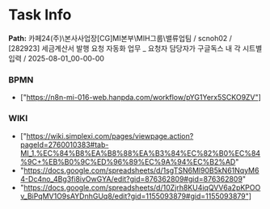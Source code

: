 # Task Info

**Path:** 카페24(주)\본사사업장\[CG]MI본부\MIH그룹\밸류업팀 / scnoh02 / [282923] 세금계산서 발행 요청 자동화 업무 _ 요청자 담당자가 구글독스 내 각 시트별 입력 / 2025-08-01_00-00-00

### BPMN
- ["https://n8n-mi-016-web.hanpda.com/workflow/pYG1Yerx5SCKO9ZV"]

### WIKI
- ["https://wiki.simplexi.com/pages/viewpage.action?pageId=2760010383#tab-MI_1.%EC%84%B8%EA%B8%88%EA%B3%84%EC%82%B0%EC%84%9C+%EB%B0%9C%ED%96%89%EC%9A%94%EC%B2%AD"
- "https://docs.google.com/spreadsheets/d/1sgTSN6Ml90B5kN61NqyM64-Dc4no_4Bg3fi8ivOwGYA/edit?gid=876362809#gid=876362809"
- "https://docs.google.com/spreadsheets/d/10Zjrh8KU4iqQVV6a2pKPOOv_BiPqMV1O9sAYDnhGUq8/edit?gid=1155093879#gid=1155093879"]

